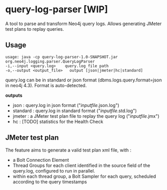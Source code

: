 # query-log-parser [WIP]
A tool to parse and transform Neo4j query logs.
Allows generating JMeter test plans to replay queries.

## Usage
```
usage: java -cp query-log-parser-1.0-SNAPSHOT.jar org.neo4j.logging.parser.QueryLogParser 
-i,--input <query.log>    query.log file path
-o,--output <output_file>   output [json|jmeter|hc|standard]
```

query.log can be in standard or json format (dbms.logs.query.format=json in neo4j 4.3). Format is auto-detected.

**outputs** 
* json : query.log in json format ("_inputfile_.json.log")
* standard : query.log in standard format ("_inputfile_.std.log")
* jmeter : a JMeter test plan file to replay the query log ("_inputfile_.jmx")
* hc : [TODO] statistics for the Health Check

## JMeter test plan

The feature aims to generate a valid test plan xml file, with :
- a Bolt Connection Element 
- Thread Groups for each client identified in the source field of the query.log, configured to run in parallel.
- within each thread group, a Bolt Sampler for each query, scheduled according to the query timestamps 
